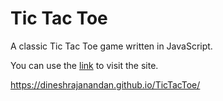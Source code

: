 # Tic Tac Toe

A classic Tic Tac Toe game written in JavaScript.

You can use the [link](https://dineshrajanandan.github.io/TicTacToe/) to visit the site.

https://dineshrajanandan.github.io/TicTacToe/
